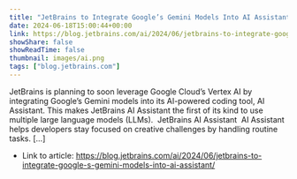 ```yaml
---
title: "JetBrains to Integrate Google’s Gemini Models Into AI Assistant"
date: 2024-06-18T15:00:44+00:00
link: https://blog.jetbrains.com/ai/2024/06/jetbrains-to-integrate-google-s-gemini-models-into-ai-assistant/
showShare: false
showReadTime: false
thumbnail: images/ai.png
tags: ["blog.jetbrains.com"]
---
```

JetBrains is planning to soon leverage Google Cloud’s Vertex AI by integrating Google’s Gemini models into its AI-powered coding tool, AI Assistant. This makes JetBrains AI Assistant the first of its kind to use multiple large language models (LLMs).  JetBrains AI Assistant  AI Assistant helps developers stay focused on creative challenges by handling routine tasks. […]

- Link to article: https://blog.jetbrains.com/ai/2024/06/jetbrains-to-integrate-google-s-gemini-models-into-ai-assistant/